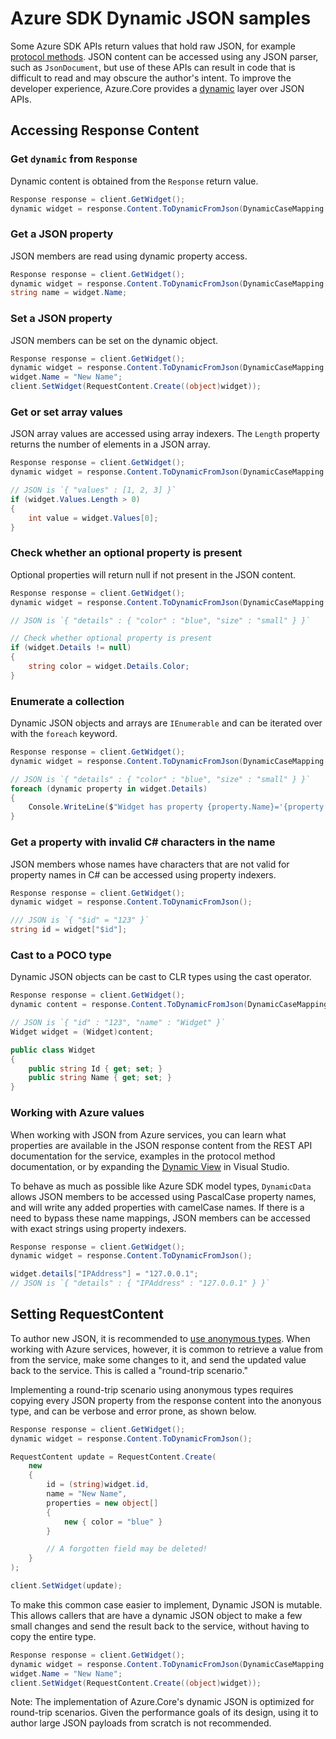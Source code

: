 # Azure SDK Dynamic JSON samples

Some Azure SDK APIs return values that hold raw JSON, for example [protocol methods](https://github.com/Azure/azure-sdk-for-net/blob/main/sdk/core/Azure.Core/samples/ProtocolMethods.md).  JSON content can be accessed using any JSON parser, such as `JsonDocument`, but use of these APIs can result in code that is difficult to read and may obscure the author's intent.  To improve the developer experience, Azure.Core provides a [dynamic](https://learn.microsoft.com/dotnet/csharp/advanced-topics/interop/using-type-dynamic) layer over JSON APIs.

## Accessing Response Content

### Get `dynamic` from `Response`

Dynamic content is obtained from the `Response` return value.

```C# Snippet:AzureCoreGetDynamicJson
Response response = client.GetWidget();
dynamic widget = response.Content.ToDynamicFromJson(DynamicCaseMapping.PascalToCamel);
```

### Get a JSON property

JSON members are read using dynamic property access.

```C# Snippet:AzureCoreGetDynamicJsonProperty
Response response = client.GetWidget();
dynamic widget = response.Content.ToDynamicFromJson(DynamicCaseMapping.PascalToCamel);
string name = widget.Name;
```

### Set a JSON property

JSON members can be set on the dynamic object.

```C# Snippet:AzureCoreSetDynamicJsonProperty
Response response = client.GetWidget();
dynamic widget = response.Content.ToDynamicFromJson(DynamicCaseMapping.PascalToCamel);
widget.Name = "New Name";
client.SetWidget(RequestContent.Create((object)widget));
```

### Get or set array values

JSON array values are accessed using array indexers.  The `Length` property returns the number of elements in a JSON array.

```C# Snippet:AzureCoreGetDynamicJsonArrayValue
Response response = client.GetWidget();
dynamic widget = response.Content.ToDynamicFromJson(DynamicCaseMapping.PascalToCamel);

// JSON is `{ "values" : [1, 2, 3] }`
if (widget.Values.Length > 0)
{
    int value = widget.Values[0];
}
```

### Check whether an optional property is present

Optional properties will return null if not present in the JSON content.

```C# Snippet:AzureCoreGetDynamicJsonOptionalProperty
Response response = client.GetWidget();
dynamic widget = response.Content.ToDynamicFromJson(DynamicCaseMapping.PascalToCamel);

// JSON is `{ "details" : { "color" : "blue", "size" : "small" } }`

// Check whether optional property is present
if (widget.Details != null)
{
    string color = widget.Details.Color;
}
```

### Enumerate a collection

Dynamic JSON objects and arrays are `IEnumerable` and can be iterated over with the `foreach` keyword.

```C# Snippet:AzureCoreEnumerateDynamicJsonObject
Response response = client.GetWidget();
dynamic widget = response.Content.ToDynamicFromJson(DynamicCaseMapping.PascalToCamel);

// JSON is `{ "details" : { "color" : "blue", "size" : "small" } }`
foreach (dynamic property in widget.Details)
{
    Console.WriteLine($"Widget has property {property.Name}='{property.Value}'.");
}
```

### Get a property with invalid C# characters in the name

JSON members whose names have characters that are not valid for property names in C# can be accessed using property indexers.

```C# Snippet:AzureCoreGetDynamicPropertyInvalidCharacters
Response response = client.GetWidget();
dynamic widget = response.Content.ToDynamicFromJson();

/// JSON is `{ "$id" = "123" }`
string id = widget["$id"];
```

### Cast to a POCO type

Dynamic JSON objects can be cast to CLR types using the cast operator.

```C# Snippet:AzureCoreCastDynamicJsonToPOCO
Response response = client.GetWidget();
dynamic content = response.Content.ToDynamicFromJson(DynamicCaseMapping.PascalToCamel);

// JSON is `{ "id" : "123", "name" : "Widget" }`
Widget widget = (Widget)content;
```

```C# Snippet:AzureCoreDynamicJsonPOCO
public class Widget
{
    public string Id { get; set; }
    public string Name { get; set; }
}
```

### Working with Azure values

When working with JSON from Azure services, you can learn what properties are available in the JSON response content from the REST API documentation for the service, examples in the protocol method documentation, or by expanding the [Dynamic View](https://learn.microsoft.com/visualstudio/debugger/watch-and-quickwatch-windows) in Visual Studio.

To behave as much as possible like Azure SDK model types, `DynamicData` allows JSON members to be accessed using PascalCase property names, and will write any added properties with camelCase names.  If there is a need to bypass these name mappings, JSON members can be accessed with exact strings using property indexers.

```C# Snippet:AzureCoreSetPropertyWithoutCaseMapping
Response response = client.GetWidget();
dynamic widget = response.Content.ToDynamicFromJson();

widget.details["IPAddress"] = "127.0.0.1";
// JSON is `{ "details" : { "IPAddress" : "127.0.0.1" } }`
```

## Setting RequestContent

To author new JSON, it is recommended to [use anonymous types](https://github.com/Azure/azure-sdk-for-net/blob/main/sdk/core/Azure.Core/samples/ProtocolMethods.md#2-create-and-send-a-request).  When working with Azure services, however, it is common to retrieve a value from from the service, make some changes to it, and send the updated value back to the service.  This is called a "round-trip scenario."

Implementing a round-trip scenario using anonymous types requires copying every JSON property from the response content into the anonyous type, and can be verbose and error prone, as shown below.

```C# Snippet:AzureCoreRoundTripAnonymousType
Response response = client.GetWidget();
dynamic widget = response.Content.ToDynamicFromJson();

RequestContent update = RequestContent.Create(
    new
    {
        id = (string)widget.id,
        name = "New Name",
        properties = new object[]
        {
            new { color = "blue" }
        }

        // A forgotten field may be deleted!
    }
);

client.SetWidget(update);
```

To make this common case easier to implement, Dynamic JSON is mutable.  This allows callers that are have a dynamic JSON object to make a few small changes and send the result back to the service, without having to copy the entire type.

```C# Snippet:AzureCoreRoundTripDynamicJson
Response response = client.GetWidget();
dynamic widget = response.Content.ToDynamicFromJson(DynamicCaseMapping.PascalToCamel);
widget.Name = "New Name";
client.SetWidget(RequestContent.Create((object)widget));
```

Note: The implementation of Azure.Core's dynamic JSON is optimized for round-trip scenarios.  Given the performance goals of its design, using it to author large JSON payloads from scratch is not recommended.

